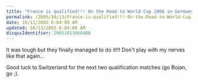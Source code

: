 ```yaml
---
title: "France is qualified!!! On the Road to World Cup 2006 in Germany."
permalink: /2005/10/13/France-is-qualified!!!-On-the-Road-to-World-Cup-2006-in-Germany/
date: 10/13/2005 6:04:00 AM
updated: 10/13/2005 6:04:00 AM
disqusIdentifier: 20051013060400
---
```

It was tough but they finally managed to do it!!! Don't play with my nerves 
like that again...

Good luck to Switzerland for the next two qualification matches (go Bojan, go 
;).
